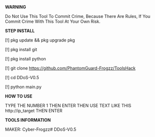 **WARNING** 

Do Not Use This Tool To Commit Crime, Because There Are Rules, If You Commit Crime With This Tool At Your Own Risk. 

**STEP INSTALL**

[!] pkg update && pkg upgrade pkg 

[!] pkg install git

[!] pkg install python 

[!] git clone https://github.com/PhantomGuard-Frogzz/ToolsHack

[!] cd DDoS-V0.5 

[!] python main.py

**HOW TO USE**

TYPE THE NUMBER 1 THEN ENTER THEN USE TEXT LIKE THIS http://ip_target THEN ENTER 

**TOOLS INFORMATION**

MAKER: Cyber-Frogzz# DDoS-V0.5